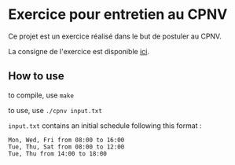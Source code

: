 # Exercice pour entretien au CPNV
Ce projet est un exercice réalisé dans le but de postuler au CPNV.

La consigne de l'exercice est disponible [ici](https://github.com/CPNV-ES/2024_Code_Entretien/blob/fea35d969d2145978ef183d7bcbf7cf97577fd9a/README.md).

## How to use

to compile, use `make`

to use, use `./cpnv input.txt` 

`input.txt` contains an initial schedule following this format :
```
Mon, Wed, Fri from 08:00 to 16:00
Tue, Thu, Sat from 08:00 to 12:00
Tue, Thu from 14:00 to 18:00
```